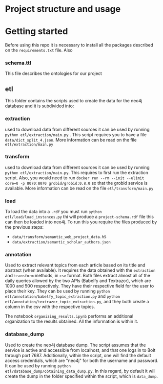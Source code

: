 # Project structure and usage

# Getting started

Before using this repo it is necessary to install all the packages described on the `requirements.txt` file. Also 

### schema.ttl

This file describes the ontologies for our project

## etl

This folder contains the scripts used to create the data for the neo4j database
and it is subdivided into:

### extraction

used to download data from different sources it can be used by running `python etl/extraction/main.py` . This script 
requires you to have a file `data/dict_split_4.json`. More information can be read on the file `etl/extraction/main.py`

### transform

used to download data from different sources it can be used by running `python etl/extraction/main.py`. This requires
to first run the extraction script. Also, you would need to run `docker run --rm --init --ulimit core=0 -p 8070:8070 grobid/grobid:0.8.0`
so that the grobid service is available. More information can be read on the file `etl/transform/main.py`

### load

To load the data into a `.rdf` you must run `python etl/load/load_instances.py` thi will produce a `project-schema.rdf`
file this can then be loaded into neo4j. To run this you require the files produced by the previous steps:

- `data/transform/semantic_web_project_data.h5`
- `data/extraction/semantic_scholar_authors.json`

### annotation

Used to extract relevant topics from each article based on its title and abstract (when available). It requires the data obtained with the `extraction` and `transform` methods, in `csv` format. Both files extract almost all of the daily queries allowed by the two APIs (Babelfy and Textrazor), which are 1000 and 500 respectively. They have their respective field for the user to place their key. They can be used by running `python etl/annotation/babelfy_topic_extraction.py` and `python etl/annotation/textrazor_topic_extraction.py`, and they both create a column in the csv with the respective topics.

The notebook `organizing_results.ipynb` performs an additional organization to the results obtained. All the information is within it.

### database_dump

Used to create the neo4j database dump. The script assumes that the service is active and accessible from localhost, and that one logs in to Bolt through port 7687. Additionally, within the script, one will find the default access credentials, which are "neo4j" for both the username and password. It can be used by running `python etl/database_dump/obtaining_data_dump.py`. In this regard, by default it will create the dump in the folder specified within the script, which is `data_dump`.

